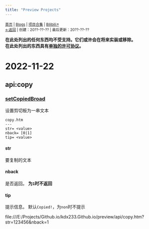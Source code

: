 ```yaml
---
title: "Preview Projects"
---
```

<small><a href="/">首页</a> | <a href="/blogs">Blogs</a> | <a href="/Project">项目合集</a> | <a href="https://space.bilibili.com/1987247870">Bilibili↗</a><br><a href="./">←返回</a> | 
创建：20??-??-?? | 最后更新：20??-??-??</small><br>

**在此处列出的任何东西均不受支持。它们或许会在将来实装或移除。**<br>
**在此处列出的东西具有[单独的许可协议](https://kdx233.github.io/preview/license_preview)。**

# 2022-11-22
## api:copy
### [setCopiedBroad](./api/copy.htm)
设置剪切板为一串文本
```
copy.htm
---
str= <value>
nback= [0|1]
tip= <value>
```
#### str
要复制的文本
#### nback
是否返回。
**为`1`时不返回**
#### tip
提示信息。
默认`Copied!`，为`non`时不提示



file:///E:/Projects/Github.io/kdx233.Github.io/preview/api/copy.htm?str=123456&nback=1